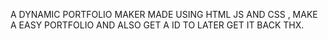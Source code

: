A DYNAMIC PORTFOLIO MAKER MADE USING HTML JS AND CSS , MAKE A EASY PORTFOLIO AND ALSO GET A ID TO LATER GET IT BACK THX.